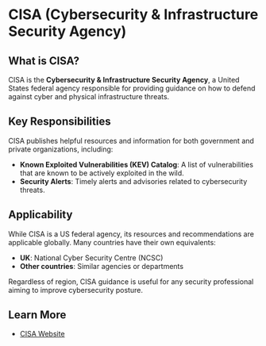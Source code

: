 # CISA (Cybersecurity & Infrastructure Security Agency)

## What is CISA?
CISA is the **Cybersecurity & Infrastructure Security Agency**, a United States federal agency responsible for providing guidance on how to defend against cyber and physical infrastructure threats.

## Key Responsibilities
CISA publishes helpful resources and information for both government and private organizations, including:

- **Known Exploited Vulnerabilities (KEV) Catalog**: A list of vulnerabilities that are known to be actively exploited in the wild.
- **Security Alerts**: Timely alerts and advisories related to cybersecurity threats.

## Applicability
While CISA is a US federal agency, its resources and recommendations are applicable globally. Many countries have their own equivalents:

- **UK**: National Cyber Security Centre (NCSC)
- **Other countries**: Similar agencies or departments

Regardless of region, CISA guidance is useful for any security professional aiming to improve cybersecurity posture.

## Learn More
- [CISA Website](https://www.cisa.gov/)